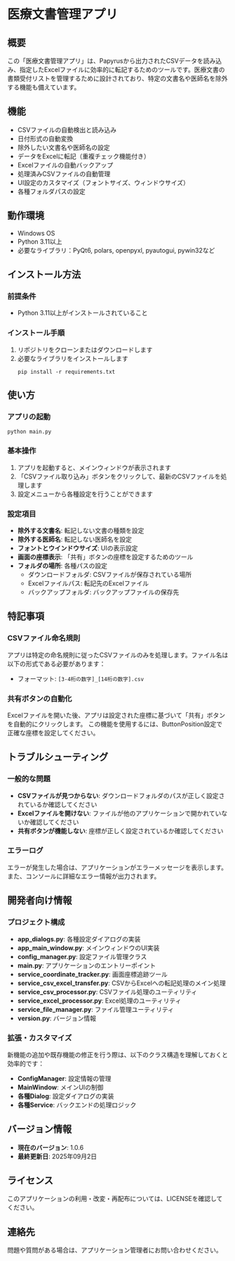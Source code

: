 # 医療文書管理アプリ

## 概要
この「医療文書管理アプリ」は、Papyrusから出力されたCSVデータを読み込み、指定したExcelファイルに効率的に転記するためのツールです。医療文書の書類受付リストを管理するために設計されており、特定の文書名や医師名を除外する機能も備えています。

## 機能
- CSVファイルの自動検出と読み込み
- 日付形式の自動変換
- 除外したい文書名や医師名の設定
- データをExcelに転記（重複チェック機能付き）
- Excelファイルの自動バックアップ
- 処理済みCSVファイルの自動管理
- UI設定のカスタマイズ（フォントサイズ、ウィンドウサイズ）
- 各種フォルダパスの設定

## 動作環境
- Windows OS
- Python 3.11以上
- 必要なライブラリ：PyQt6, polars, openpyxl, pyautogui, pywin32など

## インストール方法

### 前提条件
- Python 3.11以上がインストールされていること

### インストール手順
1. リポジトリをクローンまたはダウンロードします
2. 必要なライブラリをインストールします
   ```
   pip install -r requirements.txt
   ```

## 使い方

### アプリの起動
```
python main.py
```

### 基本操作
1. アプリを起動すると、メインウィンドウが表示されます
2. 「CSVファイル取り込み」ボタンをクリックして、最新のCSVファイルを処理します
3. 設定メニューから各種設定を行うことができます

### 設定項目
- **除外する文書名**: 転記しない文書の種類を設定
- **除外する医師名**: 転記しない医師名を設定
- **フォントとウインドウサイズ**: UIの表示設定
- **画面の座標表示**: 「共有」ボタンの座標を設定するためのツール
- **フォルダの場所**: 各種パスの設定
  - ダウンロードフォルダ: CSVファイルが保存されている場所
  - Excelファイルパス: 転記先のExcelファイル
  - バックアップフォルダ: バックアップファイルの保存先

## 特記事項

### CSVファイル命名規則
アプリは特定の命名規則に従ったCSVファイルのみを処理します。ファイル名は以下の形式である必要があります：
- フォーマット: `[3-4桁の数字]_[14桁の数字].csv`

### 共有ボタンの自動化
Excelファイルを開いた後、アプリは設定された座標に基づいて「共有」ボタンを自動的にクリックします。
この機能を使用するには、ButtonPosition設定で正確な座標を設定してください。

## トラブルシューティング

### 一般的な問題
- **CSVファイルが見つからない**: ダウンロードフォルダのパスが正しく設定されているか確認してください
- **Excelファイルを開けない**: ファイルが他のアプリケーションで開かれていないか確認してください
- **共有ボタンが機能しない**: 座標が正しく設定されているか確認してください

### エラーログ
エラーが発生した場合は、アプリケーションがエラーメッセージを表示します。また、コンソールに詳細なエラー情報が出力されます。

## 開発者向け情報

### プロジェクト構成
- **app_dialogs.py**: 各種設定ダイアログの実装
- **app_main_window.py**: メインウィンドウのUI実装
- **config_manager.py**: 設定ファイル管理クラス
- **main.py**: アプリケーションのエントリーポイント
- **service_coordinate_tracker.py**: 画面座標追跡ツール
- **service_csv_excel_transfer.py**: CSVからExcelへの転記処理のメイン処理
- **service_csv_processor.py**: CSVファイル処理のユーティリティ
- **service_excel_processor.py**: Excel処理のユーティリティ
- **service_file_manager.py**: ファイル管理ユーティリティ
- **version.py**: バージョン情報

### 拡張・カスタマイズ
新機能の追加や既存機能の修正を行う際は、以下のクラス構造を理解しておくと効率的です：
- **ConfigManager**: 設定情報の管理
- **MainWindow**: メインUIの制御
- **各種Dialog**: 設定ダイアログの実装
- **各種Service**: バックエンドの処理ロジック

## バージョン情報

- **現在のバージョン**: 1.0.6
- **最終更新日**: 2025年09月2日

## ライセンス
このアプリケーションの利用・改変・再配布については、LICENSEを確認してください。

## 連絡先
問題や質問がある場合は、アプリケーション管理者にお問い合わせください。